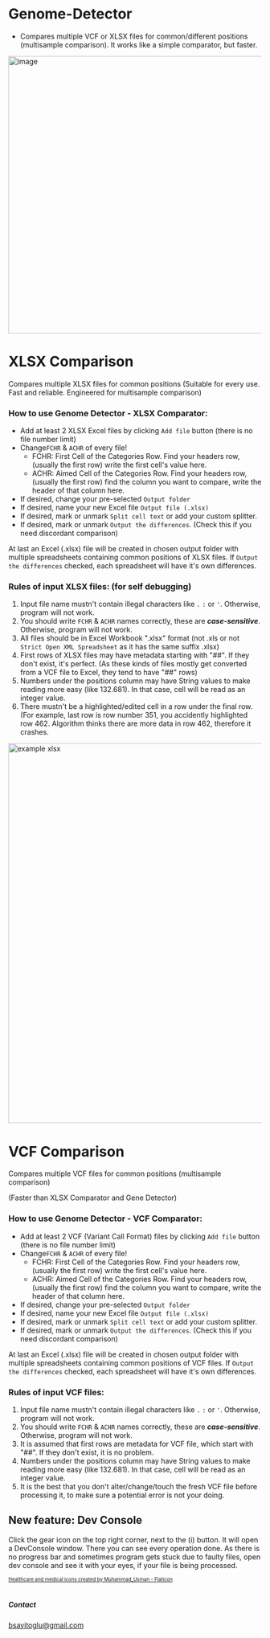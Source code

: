 # Genome-Detector
* Compares multiple VCF or XLSX files for common/different positions (multisample comparison). It works like a simple comparator, but faster.
<img width="552" alt="image" src="https://github.com/Sayitobar/Genome-Detector/assets/95364352/827da7fe-86d4-4892-a0e4-72b9346ca734">

# XLSX Comparison
Compares multiple XLSX files for common positions (Suitable for every use. Fast and reliable. Engineered for multisample comparison)

### How to use Genome Detector - XLSX Comparator:
* Add at least 2 XLSX Excel files by clicking `Add file` button (there is no file number limit)
* Change`FCHR` & `ACHR` of every file!
  - FCHR: First Cell of the Categories Row. Find your headers row, (usually the first row) write the first cell's value here.
  - ACHR: Aimed Cell of the Categories Row. Find your headers row, (usually the first row) find the column you want to compare, write the header of that column here.
* If desired, change your pre-selected `Output folder`
* If desired, name your new Excel file `Output file (.xlsx)`
* If desired, mark or unmark `Split cell text` or add your custom splitter.
* If desired, mark or unmark `Output the differences`. (Check this if you need discordant comparison)

At last an Excel (.xlsx) file will be created in chosen output folder with multiple spreadsheets containing common positions of XLSX files. If `Output the differences` checked, each spreadsheet will have it's own differences.

### Rules of input XLSX files: (for self debugging)
1. Input file name mustn't contain illegal characters like `.` `:` or `'`.              Otherwise, program will not work.
2. You should write `FCHR` & `ACHR` names correctly, these are **_case-sensitive_**.    Otherwise, program will not work.
3. All files should be in Excel Workbook ".xlsx" format (not .xls or not `Strict Open XML Spreadsheet` as it has the same suffix .xlsx)
4. First rows of XLSX files may have metadata starting with "##". If they don't exist, it's perfect. (As these kinds of files mostly get converted from a VCF file to Excel, they tend to have "##" rows)
5. Numbers under the positions column may have String values to make reading more easy (like 132.681). In that case, cell will be read as an integer value.
6. There mustn't be a highlighted/edited cell in a row under the final row. (For example, last row is row number 351, you accidently highlighted row 462. Algorithm thinks there are more data in row 462, therefore it crashes.
<img width="756" alt="example xlsx" src="https://user-images.githubusercontent.com/95364352/232305398-b3ae6cd7-fda7-4a0a-9d43-17b2a27e007f.png">

# VCF Comparison
Compares multiple VCF files for common positions (multisample comparison)

(Faster than XLSX Comparator and Gene Detector)

### How to use Genome Detector - VCF Comparator:
* Add at least 2 VCF (Variant Call Format) files by clicking `Add file` button (there is no file number limit)
* Change`FCHR` & `ACHR` of every file!
  - FCHR: First Cell of the Categories Row. Find your headers row, (usually the first row) write the first cell's value here.
  - ACHR: Aimed Cell of the Categories Row. Find your headers row, (usually the first row) find the column you want to compare, write the header of that column here.
* If desired, change your pre-selected `Output folder`
* If desired, name your new Excel file `Output file (.xlsx)`
* If desired, mark or unmark `Split cell text` or add your custom splitter.
* If desired, mark or unmark `Output the differences`. (Check this if you need discordant comparison)

At last an Excel (.xlsx) file will be created in chosen output folder with multiple spreadsheets containing common positions of VCF files. If `Output the differences` checked, each spreadsheet will have it's own differences.

### Rules of input VCF files:
1. Input file name mustn't contain illegal characters like `.` `:` or `'`.              Otherwise, program will not work.
2. You should write `FCHR` & `ACHR` names correctly, these are **_case-sensitive_**.    Otherwise, program will not work.
3. It is assumed that first rows are metadata for VCF file, which start with "##". If they don't exist, it is no problem.
4. Numbers under the positions column may have String values to make reading more easy (like 132.681). In that case, cell will be read as an integer value.
5. It is the best that you don't alter/change/touch the fresh VCF file before processing it, to make sure a potential error is not your doing.

## New feature: Dev Console
Click the gear icon on the top right corner, next to the (i) button. It will open a DevConsole window. There you can see every operation done. As there is no progress bar and sometimes program gets stuck due to faulty files, open dev console and see it with your eyes, if your file is being processed.

<sub><sup><a href="https://www.flaticon.com/free-icons/healthcare-and-medical" title="healthcare and medical icons">Healthcare and medical icons created by Muhammad_Usman - Flaticon</a></sup></sub>
<br></br>
##### Contact
bsayitoglu@gmail.com
